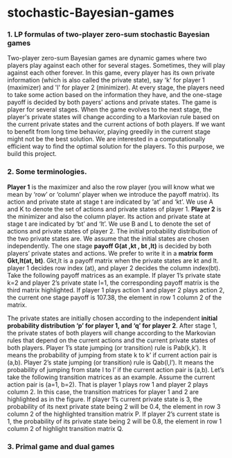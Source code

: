 # stochastic-Bayesian-games
### 1. LP formulas of two-player zero-sum stochastic Bayesian games

Two-player zero-sum Bayesian games are dynamic games where two players play against each other for several stages. Sometimes, they will play against each other forever. In this game, every player has its own private information (which is also called the private state), say 'k' for player 1 (maximizer) and 'l' for player 2 (minimizer). At every stage, the players need to take some action based on the information they have, and the one-stage payoff is decided by both payers' actions and private states. The game is player for several stages. When the game evolves to the next stage, the player's private states will change according to a Markovian rule based on the current private states and the current actions of both players. If we want to benefit from long time behavior, playing greedily in the current stage might not be the best solution. 
We are interested in a computationally efficient way to find the optimal solution for the players. To this purpose, we build this project.
### 2. Some terminologies.
**Player 1** is the maximizer and also the row player (you will know what we mean by ‘row’ or ‘column’ player when we introduce the payoff matrix). Its action and private state at stage t are indicated by ‘at’ and ‘kt’. We use A and K to denote the set of actions and private states of player 1.
**Player 2** is the minimizer and also the column player. Its action and private state at stage t are indicated by ‘bt’ and ‘lt’. We use B and L to denote the set of actions and private states of player 2.
The initial probability distribution of the two private states are. We assume that the initial states are chosen independently. 
The one stage **payoff G(at ,kt , bt ,lt)** is decided by both players’ private states and actions. We prefer to write it in a **matrix form Gkt,lt(at, bt)**. Gkt,lt is a payoff matrix when the private states are kt and lt. player 1 decides row index (at), and player 2 decides the column index(bt). Take the following payoff matrices as an example. If player 1’s private state k=2 and player 2’s private state l=1, the corresponding payoff matrix is the third matrix highlighted. If player 1 plays action 1 and player 2 plays action 2, the current one stage payoff is 107.38, the element in row 1 column 2 of the matrix.
 
The private states are initially chosen according to the independent **initial probability distribution ‘p’ for player 1, and ‘q’ for player 2**. 
After stage 1, the private states of both players will change according to the Markovian rules that depend on the current actions and the current private states of both players. Player 1’s state jumping (or transition) rule is Pab(k,k’). It means the probability of jumping from state k to k’ if current action pair is (a,b). Player 2’s state jumping (or transition) rule is Qab(l,l’). It means the probability of jumping from state l to l’ if the current action pair is (a,b). Let’s take the following transition matrices as an example. Assume the current action pair is (a=1, b=2). That is player 1 plays row 1 and player 2 plays column 2. In this case, the transition matrices for player 1 and 2 are highlighted as in the figure. If player 1’s current private state is 3, the probability of its next private state being 2 will be 0.4, the element in row 3 column 2 of the highlighted transition matrix P. If player 2’s current state is 1, the probability of its private state being 2 will be 0.8, the element in row 1 column 2 of highlight transition matrix Q. 
 
### 3. Primal game and dual games

